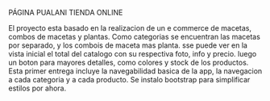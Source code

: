 PÁGINA PUALANI TIENDA ONLINE

El proyecto esta basado en la realizacion de un e commerce de macetas, combos de macetas y plantas. Como categorias se encuentran las macetas por separado, y los combois de maceta mas planta. 
sse puede ver en la vista inicial el total del catalogo con su respectiva foto, info y precio. luego un boton para mayores detalles, como colores y stock de los productos.
Esta primer entrega incluye la navegabilidad basica de la app, la navegacion a cada categoria y a cada producto. Se instalo bootstrap para simplificar estilos por ahora.